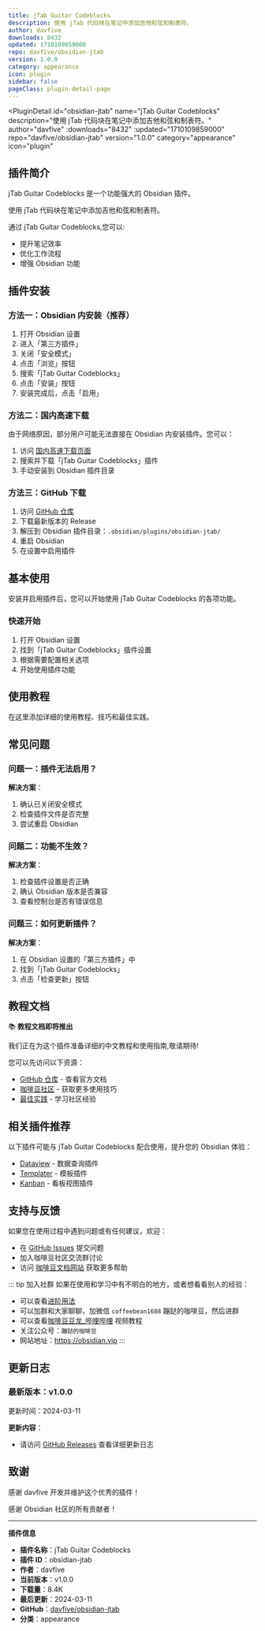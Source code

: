 ```yaml
---
title: jTab Guitar Codeblocks
description: 使用 jTab 代码块在笔记中添加吉他和弦和制表符。
author: davfive
downloads: 8432
updated: 1710109859000
repo: davfive/obsidian-jtab
version: 1.0.0
category: appearance
icon: plugin
sidebar: false
pageClass: plugin-detail-page
---
```


<PluginDetail
  id="obsidian-jtab"
  name="jTab Guitar Codeblocks"
  description="使用 jTab 代码块在笔记中添加吉他和弦和制表符。"
  author="davfive"
  :downloads="8432"
  :updated="1710109859000"
  repo="davfive/obsidian-jtab"
  version="1.0.0"
  category="appearance"
  icon="plugin"
>

<!-- AUTO_GENERATED_START -->
## 插件简介

jTab Guitar Codeblocks 是一个功能强大的 Obsidian 插件。

使用 jTab 代码块在笔记中添加吉他和弦和制表符。

通过 jTab Guitar Codeblocks,您可以:

- 提升笔记效率
- 优化工作流程
- 增强 Obsidian 功能

<!-- AUTO_GENERATED_END -->

<!-- AUTO_GENERATED_START -->
## 插件安装

### 方法一：Obsidian 内安装（推荐）

1. 打开 Obsidian 设置
2. 进入「第三方插件」
3. 关闭「安全模式」
4. 点击「浏览」按钮
5. 搜索「jTab Guitar Codeblocks」
6. 点击「安装」按钮
7. 安装完成后，点击「启用」

### 方法二：国内高速下载

由于网络原因，部分用户可能无法直接在 Obsidian 内安装插件。您可以：

1. 访问 [国内高速下载页面](/zh/documentation/obsidian-plugins-download.html)
2. 搜索并下载「jTab Guitar Codeblocks」插件
3. 手动安装到 Obsidian 插件目录

### 方法三：GitHub 下载

1. 访问 [GitHub 仓库](https://github.com/davfive/obsidian-jtab)
2. 下载最新版本的 Release
3. 解压到 Obsidian 插件目录：`.obsidian/plugins/obsidian-jtab/`
4. 重启 Obsidian
5. 在设置中启用插件

## 基本使用

安装并启用插件后，您可以开始使用 jTab Guitar Codeblocks 的各项功能。

### 快速开始

1. 打开 Obsidian 设置
2. 找到「jTab Guitar Codeblocks」插件设置
3. 根据需要配置相关选项
4. 开始使用插件功能

<!-- AUTO_GENERATED_END -->

<!-- CUSTOM_CONTENT_START:tutorial -->
## 使用教程

在这里添加详细的使用教程、技巧和最佳实践。

<!-- CUSTOM_CONTENT_END:tutorial -->

<!-- SHARED_CONTENT_START -->
## 常见问题

### 问题一：插件无法启用？

**解决方案**：
1. 确认已关闭安全模式
2. 检查插件文件是否完整
3. 尝试重启 Obsidian

### 问题二：功能不生效？

**解决方案**：
1. 检查插件设置是否正确
2. 确认 Obsidian 版本是否兼容
3. 查看控制台是否有错误信息

### 问题三：如何更新插件？

**解决方案**：
1. 在 Obsidian 设置的「第三方插件」中
2. 找到「jTab Guitar Codeblocks」
3. 点击「检查更新」按钮

## 教程文档

📚 **教程文档即将推出**

我们正在为这个插件准备详细的中文教程和使用指南,敬请期待!

您可以先访问以下资源：
- [GitHub 仓库](https://github.com/davfive/obsidian-jtab) - 查看官方文档
- [咖啡豆社区](/zh/bases/) - 获取更多使用技巧
- [最佳实践](/zh/best-practices/) - 学习社区经验

## 相关插件推荐

以下插件可能与 jTab Guitar Codeblocks 配合使用，提升您的 Obsidian 体验：

- [Dataview](/zh/plugins/dataview.html) - 数据查询插件
- [Templater](/zh/plugins/templater-obsidian.html) - 模板插件
- [Kanban](/zh/plugins/obsidian-kanban.html) - 看板视图插件

## 支持与反馈

如果您在使用过程中遇到问题或有任何建议，欢迎：

- 在 [GitHub Issues](https://github.com/davfive/obsidian-jtab/issues) 提交问题
- 加入咖啡豆社区交流群讨论
- 访问 [咖啡豆文档网站](https://obsidian.vip) 获取更多帮助

::: tip 加入社群
如果在使用和学习中有不明白的地方，或者想看看别人的经验：
- 可以查看[进阶用法](/zh/advanced)
- 可以加群和大家聊聊，加微信 `coffeebean1688` 蹦跶的咖啡豆，然后进群
- 可以查看[咖啡豆豆龙_哔哩哔哩](https://space.bilibili.com/618777356) 视频教程
- 关注公众号：`蹦跶的咖啡豆`
- 网站地址：https://obsidian.vip
:::
<!-- SHARED_CONTENT_END -->

<!-- AUTO_GENERATED_START -->
## 更新日志

### 最新版本：v1.0.0

更新时间：2024-03-11

**更新内容**：
- 请访问 [GitHub Releases](https://github.com/davfive/obsidian-jtab/releases) 查看详细更新日志

## 致谢

感谢 davfive 开发并维护这个优秀的插件！

感谢 Obsidian 社区的所有贡献者！

---

**插件信息**
- **插件名称**：jTab Guitar Codeblocks
- **插件 ID**：obsidian-jtab
- **作者**：davfive
- **当前版本**：v1.0.0
- **下载量**：8.4K
- **最后更新**：2024-03-11
- **GitHub**：[davfive/obsidian-jtab](https://github.com/davfive/obsidian-jtab)
- **分类**：appearance
<!-- AUTO_GENERATED_END -->

</PluginDetail>

